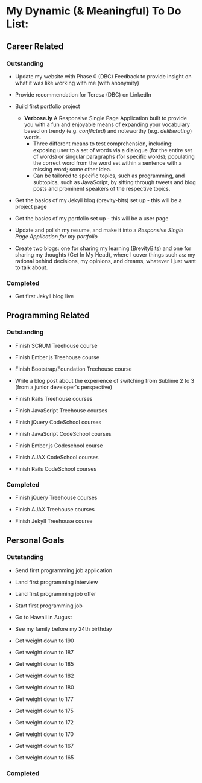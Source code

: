 # My Dynamic (& Meaningful) To Do List:

## Career Related

### Outstanding

- Update my website with Phase 0 (DBC) Feedback to provide insight on what it was like working with me (with anonymity)

- Provide recommendation for Teresa (DBC) on LinkedIn

- Build first portfolio project
    - **Verbose.ly** A Responsive Single Page Application built to provide you with a fun and enjoyable means of expanding your vocabulary based on trendy (e.g. *conflicted*) and noteworthy (e.g. *deliberating*) words.
        - Three different means to test comprehension, including: exposing user to a set of words via a dialogue (for the entire set of words) or singular paragraphs (for specific words); populating the correct word from the word set within a sentence with a missing word; some other idea.
        - Can be tailored to specific topics, such as programming, and subtopics, such as JavaScript, by sifting through tweets and blog posts and prominent speakers of the respective topics.

- Get the basics of my Jekyll blog (brevity-bits) set up - this will be a project page

- Get the basics of my portfolio set up - this will be a user page

- Update and polish my resume, and make it into a *Responsive Single Page Application for my portfolio*

- Create two blogs: one for sharing my learning (BrevityBits) and one for sharing my thoughts (Get In My Head), where I cover things such as: my rational behind decisions, my opinions, and dreams, whatever I just want to talk about.

### Completed

- Get first Jekyll blog live

## Programming Related

### Outstanding

- Finish SCRUM Treehouse course

- Finish Ember.js Treehouse course

- Finish Bootstrap/Foundation Treehouse course

- Write a blog post about the experience of switching from Sublime 2 to 3 (from a junior developer's perspective)

- Finish Rails Treehouse courses

- Finish JavaScript Treehouse courses

- Finish jQuery CodeSchool courses

- Finish JavaScript CodeSchool courses

- Finish Ember.js Codeschool course

- Finish AJAX CodeSchool courses

- Finish Rails CodeSchool courses

### Completed

- Finish jQuery Treehouse courses

- Finish AJAX Treehouse courses

- Finish Jekyll Treehouse course

## Personal Goals

### Outstanding

- Send first programming job application

- Land first programming interview

- Land first programming job offer

- Start first programming job

- Go to Hawaii in August

- See my family before my 24th birthday

- Get weight down to 190

- Get weight down to 187

- Get weight down to 185

- Get weight down to 182

- Get weight down to 180

- Get weight down to 177

- Get weight down to 175

- Get weight down to 172

- Get weight down to 170

- Get weight down to 167

- Get weight down to 165

### Completed

